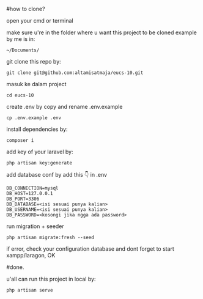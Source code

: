 #how to clone?

open your cmd or terminal

make sure u're in the folder where u want this project to be cloned
example by me is in:

```
~/Documents/
```

git clone this repo by:

```
git clone git@github.com:altamisatmaja/eucs-10.git
```

masuk ke dalam project

```
cd eucs-10
```

create .env by copy and rename .env.example

```
cp .env.example .env
```

install dependencies by:

```
composer i
```

add key of your laravel by:

```
php artisan key:generate
```

add database conf by add this 👇 in .env

```
DB_CONNECTION=mysql
DB_HOST=127.0.0.1
DB_PORT=3306
DB_DATABASE=<isi sesuai punya kalian>
DB_USERNAME=<isi sesuai punya kalian>
DB_PASSWORD=<kosongi jika ngga ada password>
```

run migration + seeder

```
php artisan migrate:fresh --seed
```

if error, check your configuration database and dont forget to start xampp/laragon, OK

#done.

u'all can run this project in local by:

```
php artisan serve
```
